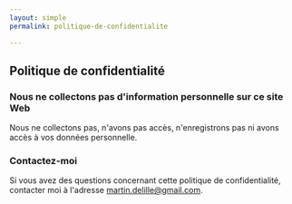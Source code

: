 ```yaml
---
layout: simple
permalink: politique-de-confidentialite

---
```

## Politique de confidentialité

### Nous ne collectons pas d'information personnelle sur ce site Web

Nous ne collectons pas, n'avons pas accès, n'enregistrons pas ni avons accès à vos données personnelle.

### Contactez-moi

Si vous avez des questions concernant cette politique de confidentialité, contacter moi à l'adresse [martin.delille@gmail.com](mailto:margin.delille@gmail.com).